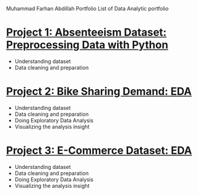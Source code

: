 Muhammad Farhan Abdillah Portfolio
List of Data Analytic portfolio 

# [Project 1: Absenteeism Dataset: Preprocessing Data with Python](https://github.com/farhanphame/Absenteeism_Dataset)
- Understanding dataset
- Data cleaning and preparation

# [Project 2: Bike Sharing Demand: EDA](https://github.com/farhanphame/Bike_Sharing_Demand)
- Understanding dataset
- Data cleaning and preparation
- Doing Exploratory Data Analysis
- Visualizing the analysis insight

# [Project 3: E-Commerce Dataset: EDA](https://github.com/farhanphame/E-Commerce_Dataset)
- Understanding dataset
- Data cleaning and preparation
- Doing Exploratory Data Analysis
- Visualizing the analysis insight

